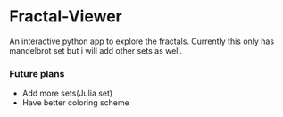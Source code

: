 # Fractal-Viewer
An interactive python app to explore the fractals.
Currently this only has mandelbrot set but i will add other sets as well.

### Future plans
- Add more sets(Julia set)
- Have better coloring scheme

